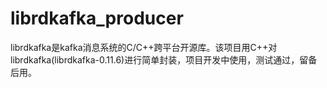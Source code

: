 # librdkafka_producer
librdkafka是kafka消息系统的C/C++跨平台开源库。该项目用C++对librdkafka(librdkafka-0.11.6)进行简单封装，项目开发中使用，测试通过，留备后用。
